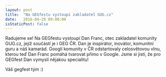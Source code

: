 ```yaml
---
layout: post
title:  "Na GEGfestu vystoupí zakladatel GUG.cz"
date:   2016-04-20 09:00:00
isStaticPost: false
---
```


Radujeme se! Na GEGfestu vystoupí Dan Franc, otec zakladatel komunity GUG.cz, jejíž součástí je i GEG ČR. Dan je inspirátor, inovátor, komunitní guru a náš kamarád. Googlí komunity v ČR odstartovaly celosvětovou vlnu, kterou teď Dan Franc pomáhá tvarovat přímo v Google. Jsme si jistí, že pro GEGfest Dan vymyslí nějakou specialitu!

Váš gegfest tým :)
